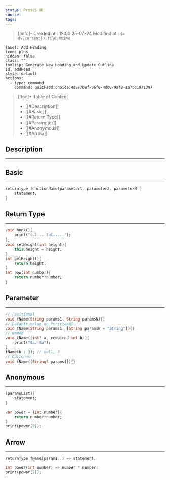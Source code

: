```yaml
---
status: Proses 🟦
source: 
tags:
---
```



>[!info]-
> Created at : 12:00 25-07-24
> Modified at  : `$= dv.current().file.mtime`


```meta-bind-button
label: Add Heading
icon: plus
hidden: false
class: ""
tooltip: Generate New Heading and Update Outline
id: addHead
style: default
actions:
  - type: command
    command: quickadd:choice:4d877b8f-56f0-4db0-9af8-1a7bc1971397
```

>[!toc]+ Table of Content 
>
> - [[#Description]]
> - [[#Basic]]
> - [[#Return Type]]
> - [[#Parameter]]
> - [[#Anonymous]]
> - [[#Arrow]]


## Description
---

## Basic
---
```dart
returntype functionName(parameter1, parameter2, parameterN){
	statement;
}
```

## Return Type
---
```dart
void honk(){
	print("tut... tut.....");
};
void setHeight(int height){
	this.height = height;
}
int getHeight(){
	return height;
}
int pow(int number){
	return number*number;
}
```

## Parameter
---
```dart
// Positional 
void fName(String params1, String paramsN){}
// Default value on Poritional
void fName(String params1, [String paramsN = "String"]){}
// Named
void fName({int? a, required int b}){
	print("$a, $b");
}
fName(b : 3); // null, 3
// Opitonal
void fName([String? params1]){}
```

## Anonymous
---
```dart
(paramsList){
	statement;
}

var power = (int number){
	return number*number;
}
print(power(2));
```

## Arrow
---
```dart
returnType fName(params..) => statement;

int power(int number) => number * number;
print(power(2));
```
